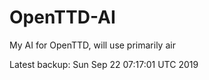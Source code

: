 # OpenTTD-AI
My AI for OpenTTD, will use primarily air

Latest backup: Sun Sep 22 07:17:01 UTC 2019
